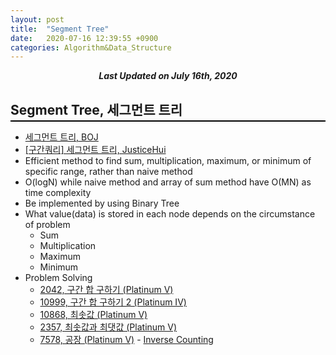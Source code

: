 ```yaml
---
layout: post
title:  "Segment Tree"
date:   2020-07-16 12:39:55 +0900
categories: Algorithm&Data_Structure
---
```


<div style="text-align: center"><i><b>Last Updated on July 16th, 2020</b></i></div>

## Segment Tree, 세그먼트 트리
<hr style="height: 2px; border:none; margin-top: -1em; margin-bottom:0.5em; padding: 0; background:black">

* [세그먼트 트리, BOJ](https://www.acmicpc.net/blog/view/9)
* [[구간쿼리] 세그먼트 트리, JusticeHui](https://justicehui.github.io/medium-algorithm/2018/08/24/Seg1/)
* Efficient method to find sum, multiplication, maximum, or minimum of specific range, rather than naive method
* O(logN) while naive method and array of sum method have O(MN) as time complexity
* Be implemented by using Binary Tree
* What value(data) is stored in each node depends on the circumstance of problem
    * Sum
    * Multiplication
    * Maximum
    * Minimum
* Problem Solving
    * [2042, 구간 합 구하기 (Platinum V)](https://www.acmicpc.net/problem/2042)
    * [10999, 구간 합 구하기 2 (Platinum IV)](https://www.acmicpc.net/problem/10999)
    * [10868, 최솟값 (Platinum V)](https://www.acmicpc.net/problem/10868)
    * [2357, 최솟값과 최댓값 (Platinum V)](https://www.acmicpc.net/problem/2357)
    * [7578, 공장 (Platinum V)](https://www.acmicpc.net/problem/7578) - [Inverse Counting](https://justicehui.github.io/koi/2018/11/20/BOJ7578/)